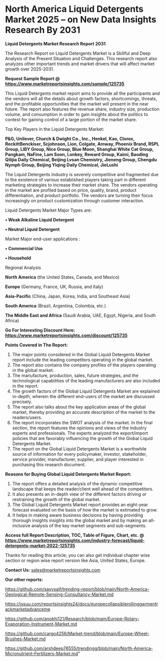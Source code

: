 # North America Liquid Detergents Market 2025 – on New Data Insights Research By 2031

<strong>Liquid Detergents Market Research Report 2031</strong>

The Research Report on Liquid Detergents Market is a Skillful and Deep Analysis of the Present Situation and Challenges. This research report also analyzes other important trends and market drivers that will affect market growth over 2025-2031.

<strong>Request Sample Report @ <a href=https://www.marketreportsinsights.com/sample/125735>https://www.marketreportsinsights.com/sample/125735</a></strong>

This Liquid Detergents market report aims to provide all the participants and the vendors will all the details about growth factors, shortcomings, threats, and the profitable opportunities that the market will present in the near future. The report also features the revenue share, industry size, production volume, and consumption in order to gain insights about the politics to contest for gaining control of a large portion of the market share.

Top Key Players in the Liquid Detergents Market:

<strong>P&G, Unilever, Church & Dwight Co., Inc., Henkel, Kao, Clorox, ReckittBenckiser, Scjohnson, Lion, Colgate, Amway, Phoenix Brand, RSPL Group, LIBY Group, Nice Group, Blue Moon, Shanghai White Cat Group, Pangkam, NaFine, Lam Soon, Lonkey, Reward Group, Kaimi, Baoding Qilijia Daily Chemical, Beijing Lvsan Chemistry, Jieneng Group, Chengdu Nymph Group, Beijing Yiqing Daily Chemical, JieLushi</strong>

The Liquid Detergents Industry is severely competitive and fragmented due to the existence of various established players taking part in different marketing strategies to increase their market share. The vendors operating in the market are profiled based on price, quality, brand, product differentiation, and product portfolio. The vendors are turning their focus increasingly on product customization through customer interaction.

Liquid Detergents Market Major Types are:

<strong>• Weak Alkaline Liquid Detergent

• Neutral Liquid Detergent</strong>

Market Major end-user applications :

<strong>• Commercial Use

• Household</strong>

Regional Analysis

</u><strong><b>North America</b></strong> (the United States, Canada, and Mexico)

<strong><b>Europe </b></strong>(Germany, France, UK, Russia, and Italy)

<strong><b>Asia-Pacific</b></strong> (China, Japan, Korea, India, and Southeast Asia)

<strong><b>South America</b></strong> (Brazil, Argentina, Colombia, etc.)

<strong><b>The Middle East and Africa</b></strong> (Saudi Arabia, UAE, Egypt, Nigeria, and South Africa)

<strong>Go For Interesting Discount Here: <a href=https://www.marketreportsinsights.com/discount/125735>https://www.marketreportsinsights.com/discount/125735</a></strong>

<strong>Points Covered in The Report:</strong>
<ol>
  <li>The major points considered in the Global Liquid Detergents Market report include the leading competitors operating in the global market.</li>
  <li>The report also contains the company profiles of the players operating in the global market.</li>
  <li>The manufacture, production, sales, future strategies, and the technological capabilities of the leading manufacturers are also included in the report.</li>
  <li>The growth factors of the Global Liquid Detergents Market are explained in-depth, wherein the different end-users of the market are discussed precisely.</li>
  <li>The report also talks about the key application areas of the global market, thereby providing an accurate description of the market to the readers/users.</li>
  <li>The report incorporates the SWOT analysis of the market. In the final section, the report features the opinions and views of the industry experts and professionals. The experts analyzed the export/import policies that are favorably influencing the growth of the Global Liquid Detergents Market.</li>
  <li>The report on the Global Liquid Detergents Market is a worthwhile source of information for every policymaker, investor, stakeholder, service provider, manufacturer, supplier, and player interested in purchasing this research document.</li>
</ol>
<strong>Reasons for Buying Global Liquid Detergents Market Report:</strong>

<ol>
  <li>The report offers a detailed analysis of the dynamic competitive landscape that keeps the reader/client well ahead of the competitors.</li>
  <li>It also presents an in-depth view of the different factors driving or restraining the growth of the global market.</li>
  <li>The Global Liquid Detergents Market report provides an eight-year forecast evaluated on the basis of how the market is estimated to grow.</li>
  <li>It helps in making aware business decisions by having providing thorough insights insights into the global market and by making an all-inclusive analysis of the key market segments and sub-segments.</li>
</ol>
<strong>Access full Report Description, TOC, Table of Figure, Chart, etc. @ <a href=https://www.marketreportsinsights.com/industry-forecast/liquid-detergents-market-2022-125735>https://www.marketreportsinsights.com/industry-forecast/liquid-detergents-market-2022-125735</a></strong>


Thanks for reading this article; you can also get individual chapter wise section or region wise report version like Asia, United States, Europe.

<strong>Contact Us:</strong>
sales@marketreportsinsights.com

<strong>Our other reports:</strong>

<a href=https://github.com/sayysaif/trending-report/blob/main/North-America-Geological-Remote-Sensing-Consultancy-Market.md>https://github.com/sayysaif/trending-report/blob/main/North-America-Geological-Remote-Sensing-Consultancy-Market.md</a>

<a href=https://issuu.com/reportsinsights24/docs/europecollapsiblerollinggarmentrackmarketadvanceme>https://issuu.com/reportsinsights24/docs/europecollapsiblerollinggarmentrackmarketadvanceme</a>

<a href=https://github.com/anokhi121/Research/blob/main/Europe-Rotary-Evaporation-Instrument-Market.md>https://github.com/anokhi121/Research/blob/main/Europe-Rotary-Evaporation-Instrument-Market.md</a>

<a href=https://github.com/cargo4256/Market-trend/blob/main/Europe-Wheel-Brushes-Market.md>https://github.com/cargo4256/Market-trend/blob/main/Europe-Wheel-Brushes-Market.md</a>

<a href=https://github.com/arshdeep76555/trendingg/blob/main/North-America-Micronutrient-Fertilizers-Market.md>https://github.com/arshdeep76555/trendingg/blob/main/North-America-Micronutrient-Fertilizers-Market.md</a>"
